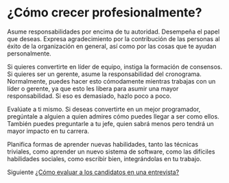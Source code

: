 # ¿Cómo crecer profesionalmente?
[//]: # (Version:1.0.0)
Asume responsabilidades por encima de tu autoridad. Desempeña el papel que deseas. Expresa agradecimiento por la contribución de las personas al éxito de la organización en general, así como por las cosas que te ayudan personalmente.

Si quieres convertirte en líder de equipo, instiga la formación de consensos. Si quieres ser un gerente, asume la responsabilidad del cronograma. Normalmente, puedes hacer esto cómodamente mientras trabajas con un líder o gerente, ya que esto les libera para asumir una mayor responsabilidad. Si eso es demasiado, hazlo poco a poco.

Evalúate a ti mismo. Si deseas convertirte en un mejor programador, pregúntale a alguien a quien admires cómo puedes llegar a ser como ellos. También puedes preguntarle a tu jefe, quien sabrá menos pero tendrá un mayor impacto en tu carrera.

Planifica formas de aprender nuevas habilidades, tanto las técnicas triviales, como aprender un nuevo sistema de software, como las difíciles habilidades sociales, como escribir bien, integrándolas en tu trabajo.

Siguiente [¿Cómo evaluar a los candidatos en una entrevista?](06-How-to-Evaluate-Interviewees.md)
